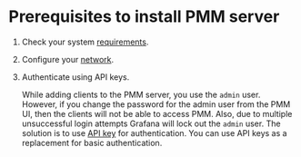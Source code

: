# Prerequisites to install PMM server

1. Check your system [requirements](..//..//plan-pmm-installation/hardware_and_system.md#server-requirements).

2. Configure your [network](..//..//plan-pmm-installation/network_and_firewall.md).

3. Authenticate using API keys.

    While adding clients to the PMM server, you use the `admin` user. However, if you change the password for the admin user from the PMM UI, then the clients will not be able to access PMM. Also, due to multiple unsuccessful login attempts Grafana will lock out the `admin` user. The solution is to use [API key](../../api/authentication.md) for authentication. You can use API keys as a replacement for basic authentication.